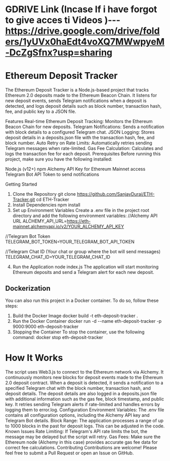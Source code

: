 # GDRIVE Link (Incase If i have forgot to give acces ti Videos )--- https://drive.google.com/drive/folders/1yUVx0haEdt4voXQ7MWwpyeM-DcZgSfnx?usp=sharing

# Ethereum Deposit Tracker
The Ethereum Deposit Tracker is a Node.js-based project that tracks Ethereum 2.0 deposits made to the Ethereum Beacon Chain. It listens for new deposit events, sends Telegram notifications when a deposit is detected, and logs deposit details such as block number, transaction hash, fee, and public key to a JSON file.

Features
Real-time Ethereum Deposit Tracking: Monitors the Ethereum Beacon Chain for new deposits.
Telegram Notifications: Sends a notification with block details to a configured Telegram chat.
JSON Logging: Stores deposit details in a deposits.json file with the transaction hash, fee, and block number.
Auto Retry on Rate Limits: Automatically retries sending Telegram messages when rate-limited.
Gas Fee Calculation: Calculates and logs the transaction fee for each deposit.
Prerequisites
Before running this project, make sure you have the following installed:

Node.js (v12+)
npm
Alchemy API Key for Ethereum Mainnet access
Telegram Bot API Token to send notifications

Getting Started
1. Clone the Repository
   git clone https://github.com/SanjayDurai/ETH-Tracker.git
   cd ETH-Tracker
2. Install Dependencies
npm install
3. Set up Environment Variables
Create a .env file in the project root directory and add the following environment variables:
//Alchemy API URL
ALCHEMY_API_URL=https://eth-mainnet.alchemyapi.io/v2/YOUR_ALCHEMY_API_KEY

//Telegram Bot Token
TELEGRAM_BOT_TOKEN=YOUR_TELEGRAM_BOT_API_TOKEN

//Telegram Chat ID (Your chat or group where the bot will send messages)
TELEGRAM_CHAT_ID=YOUR_TELEGRAM_CHAT_ID

4. Run the Application
   node index.js
The application will start monitoring Ethereum deposits and send a Telegram alert for each new deposit.

## Dockerization
You can also run this project in a Docker container. To do so, follow these steps:

1. Build the Docker Image
docker build -t eth-deposit-tracker .
2. Run the Docker Container
   docker run -d --name eth-deposit-tracker -p 9000:9000 eth-deposit-tracker
3. Stopping the Container
To stop the container, use the following command:
docker stop eth-deposit-tracker

# How It Works
The script uses Web3.js to connect to the Ethereum network via Alchemy.
It continuously monitors new blocks for deposit events made to the Ethereum 2.0 deposit contract.
When a deposit is detected, it sends a notification to a specified Telegram chat with the block number, transaction hash, and deposit details.
The deposit details are also logged in a deposits.json file with additional information such as the gas fee, block timestamp, and public key.
It retries sending Telegram alerts if rate-limited and handles errors by logging them to error.log.
Configuration
Environment Variables: The .env file contains all configuration options, including the Alchemy API key and Telegram Bot details.
Block Range: The application processes a range of up to 1000 blocks in the past for deposit logs. This can be adjusted in the code.
Known Issues
Rate Limiting: If Telegram's API rate limits the bot, the message may be delayed but the script will retry.
Gas Fees: Make sure the Ethereum node (Alchemy in this case) provides accurate gas fee data for correct fee calculations.
Contributing
Contributions are welcome! Please feel free to submit a Pull Request or open an Issue on GitHub.
